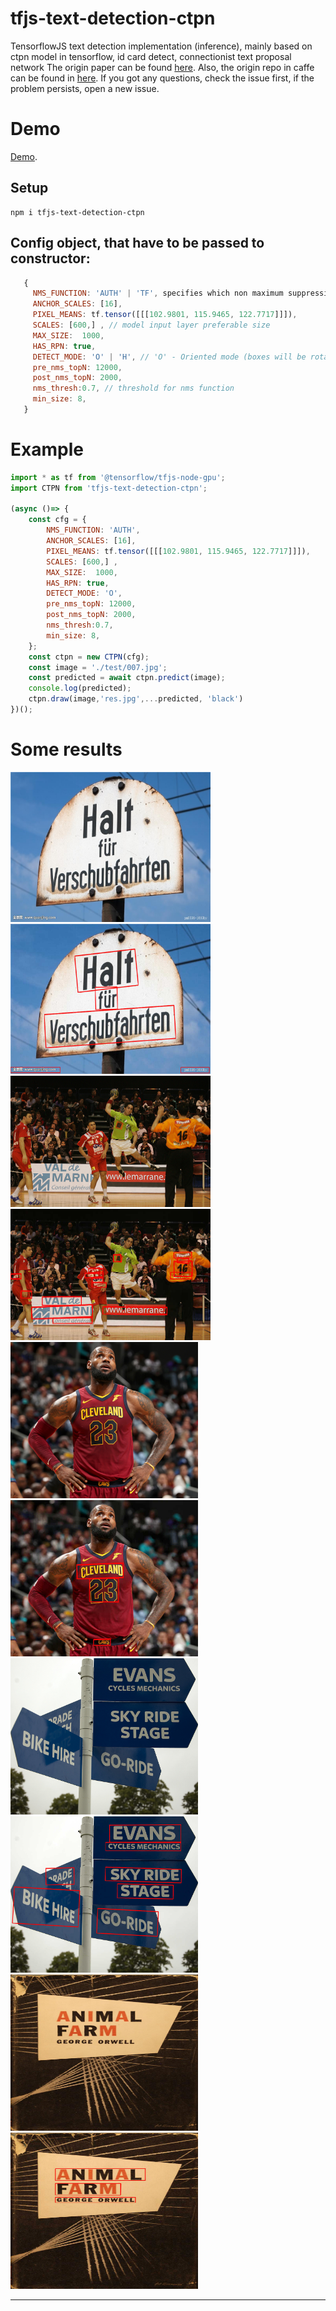 # tfjs-text-detection-ctpn
TensorflowJS text detection implementation (inference), mainly based on ctpn model in tensorflow, id card detect, connectionist text proposal network
The origin paper can be found [here](https://arxiv.org/abs/1609.03605). Also, the origin repo in caffe can be found in [here](https://github.com/tianzhi0549/CTPN). If you got any questions, check the issue first, if the problem persists, open a new issue.

# Demo

[Demo](https://badmachine.github.io/tfjs-react-text-detection-ctpn-Demo/).


## Setup
```
npm i tfjs-text-detection-ctpn
```
## Config object, that have to be passed to constructor:
```js
   {
     NMS_FUNCTION: 'AUTH' | 'TF', specifies which non maximum suppression function we gonna use. TF faster, AUTH more accurate
     ANCHOR_SCALES: [16],
     PIXEL_MEANS: tf.tensor([[[102.9801, 115.9465, 122.7717]]]),
     SCALES: [600,] , // model input layer preferable size
     MAX_SIZE:  1000, 
     HAS_RPN: true,
     DETECT_MODE: 'O' | 'H', // 'O' - Oriented mode (boxes will be rotated by angle), now supports only oriented one ( H - horisontal)
     pre_nms_topN: 12000,
     post_nms_topN: 2000,
     nms_thresh:0.7, // threshold for nms function
     min_size: 8,
   }
```

# Example

```js
import * as tf from '@tensorflow/tfjs-node-gpu';
import CTPN from 'tfjs-text-detection-ctpn';

(async ()=> {
    const cfg = {
        NMS_FUNCTION: 'AUTH',
        ANCHOR_SCALES: [16],
        PIXEL_MEANS: tf.tensor([[[102.9801, 115.9465, 122.7717]]]),
        SCALES: [600,] ,
        MAX_SIZE:  1000,
        HAS_RPN: true,
        DETECT_MODE: 'O',
        pre_nms_topN: 12000,
        post_nms_topN: 2000,
        nms_thresh:0.7,
        min_size: 8,
    };
    const ctpn = new CTPN(cfg);
    const image = './test/007.jpg';
    const predicted = await ctpn.predict(image);
    console.log(predicted);
    ctpn.draw(image,'res.jpg',...predicted, 'black')
})();

```



# Some results

<img src="/test/007.jpg" width=320 height=240 /><img src="/test/predicted/007_predicted.jpg" width=320 height=240 />
<img src="/test/COCO_train2014_000000004172.jpg" width=320 height=210 /><img src="/test/predicted/COCO_train2014_000000004172_predicted.jpg" width=320 height=210 />
<img src="/test/lebron_james.jpg" width=300 height=250 /> <img src="/test/predicted/lebron_james_predicted.jpg" width=300 height=250 />
<img src="/test/signs.jpg" width=300 height=250 /> <img src="/test/predicted/signs_predicted.jpg" width=300 height=250 />
<img src="/test/orwell.jpg" width=300 height=250 /> <img src="/test/predicted/orwell_predicted.jpg" width=300 height=250 />

***
